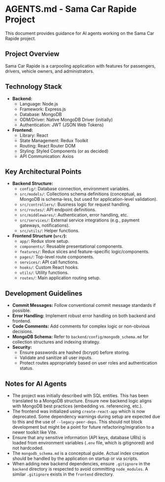 # AGENTS.md - Sama Car Rapide Project

This document provides guidance for AI agents working on the Sama Car Rapide project.

## Project Overview

Sama Car Rapide is a carpooling application with features for passengers, drivers, vehicle owners, and administrators.

## Technology Stack

*   **Backend:**
    *   Language: Node.js
    *   Framework: Express.js
    *   Database: MongoDB
    *   ODM/Driver: Native MongoDB Driver (initially)
    *   Authentication: JWT (JSON Web Tokens)
*   **Frontend:**
    *   Library: React
    *   State Management: Redux Toolkit
    *   Routing: React Router DOM
    *   Styling: Styled Components (or as decided)
    *   API Communication: Axios

## Key Architectural Points

*   **Backend Structure:**
    *   `config/`: Database connection, environment variables.
    *   `src/models/`: Collections schema definitions (conceptual, as MongoDB is schema-less, but used for application-level validation).
    *   `src/controllers/`: Business logic for request handling.
    *   `src/routes/`: API endpoint definitions.
    *   `src/middlewares/`: Authentication, error handling, etc.
    *   `src/services/`: External service integrations (e.g., payment gateways, notifications).
    *   `src/utils/`: Helper functions.
*   **Frontend Structure (`src/`):**
    *   `app/`: Redux store setup.
    *   `components/`: Reusable presentational components.
    *   `features/`: Redux slices and feature-specific logic/components.
    *   `pages/`: Top-level route components.
    *   `services/`: API call functions.
    *   `hooks/`: Custom React hooks.
    *   `utils/`: Utility functions.
    *   `routes/`: Main application routing setup.

## Development Guidelines

*   **Commit Messages:** Follow conventional commit message standards if possible.
*   **Error Handling:** Implement robust error handling on both backend and frontend.
*   **Code Comments:** Add comments for complex logic or non-obvious decisions.
*   **MongoDB Schema:** Refer to `backend/config/mongodb_schema.md` for collection structures and indexing strategy.
*   **Security:**
    *   Ensure passwords are hashed (bcrypt) before storing.
    *   Validate and sanitize all user inputs.
    *   Protect routes appropriately based on user roles and authentication status.

## Notes for AI Agents

*   The project was initially described with SQL entities. This has been translated to a MongoDB structure. Ensure new backend logic aligns with MongoDB best practices (embedding vs. referencing, etc.).
*   The frontend was initialized using `create-react-app` which is now deprecated. Some dependency warnings during setup are expected due to this and the use of `--legacy-peer-deps`. This should not block development but might be a point for future refactoring/migration to a newer toolkit like Vite.
*   Ensure that any sensitive information (API keys, database URIs) is loaded from environment variables (`.env` file, which is gitignored) and not hardcoded.
*   The `mongodb_schema.md` is a conceptual guide. Actual index creation should be handled by the application on startup or via scripts.
*   When adding new backend dependencies, ensure `.gitignore` in the `backend` directory is respected to avoid committing `node_modules`. A similar `.gitignore` exists in the `frontend` directory.
```
